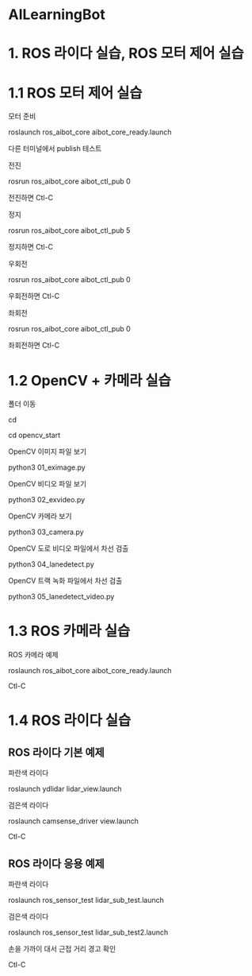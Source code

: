 # AILearningBot

# 1.	ROS 라이다 실습, ROS 모터 제어 실습

# 1.1 ROS 모터 제어 실습

모터 준비

roslaunch ros_aibot_core aibot_core_ready.launch

다른 터미널에서 publish 테스트


전진

rosrun ros_aibot_core aibot_ctl_pub 0

전진하면 Ctl-C


정지

rosrun ros_aibot_core aibot_ctl_pub 5

정지하면 Ctl-C


우회전

rosrun ros_aibot_core aibot_ctl_pub 0

우회전하면 Ctl-C


좌회전

rosrun ros_aibot_core aibot_ctl_pub 0

좌회전하면 Ctl-C


# 1.2 OpenCV + 카메라 실습

폴더 이동

cd

cd opencv_start


OpenCV 이미지 파일 보기

python3 01_eximage.py


OpenCV 비디오 파일 보기

python3 02_exvideo.py


OpenCV 카메라 보기

python3 03_camera.py


OpenCV 도로 비디오 파일에서 차선 검출

python3 04_lanedetect.py


OpenCV 트랙 녹화 파일에서 차선 검출


python3 05_lanedetect_video.py


# 1.3 ROS 카메라 실습

ROS 카메라 예제

roslaunch ros_aibot_core aibot_core_ready.launch

Ctl-C


# 1.4 ROS 라이다 실습

## ROS 라이다 기본 예제

파란색 라이다

roslaunch ydlidar lidar_view.launch


검은색 라이다

roslaunch camsense_driver view.launch


Ctl-C


## ROS 라이다 응용 예제

파란색 라이다

roslaunch ros_sensor_test lidar_sub_test.launch


검은색 라이다

roslaunch ros_sensor_test lidar_sub_test2.launch

손을 가까이 대서 근접 거리 경고 확인

Ctl-C



